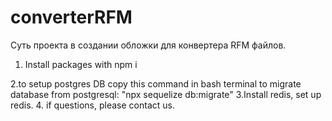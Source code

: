 # converterRFM

Суть проекта в создании обложки для конвертера RFM файлов.
1. Install packages 
with
npm i 

2.to setup postgres DB
copy this command in bash terminal to migrate database from postgresql: "npx sequelize db:migrate"
3.Install redis, set up redis.
4. if questions, please contact us.
 
